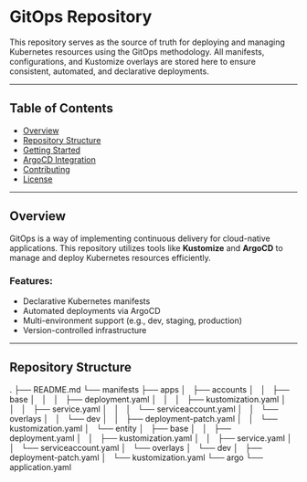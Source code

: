 # GitOps Repository

This repository serves as the source of truth for deploying and managing Kubernetes resources using the GitOps methodology. All manifests, configurations, and Kustomize overlays are stored here to ensure consistent, automated, and declarative deployments.

---

## Table of Contents

- [Overview](#overview)
- [Repository Structure](#repository-structure)
- [Getting Started](#getting-started)
- [ArgoCD Integration](#argocd-integration)
- [Contributing](#contributing)
- [License](#license)

---

## Overview

GitOps is a way of implementing continuous delivery for cloud-native applications. This repository utilizes tools like **Kustomize** and **ArgoCD** to manage and deploy Kubernetes resources efficiently.

### Features:
- Declarative Kubernetes manifests
- Automated deployments via ArgoCD
- Multi-environment support (e.g., dev, staging, production)
- Version-controlled infrastructure

---

## Repository Structure

.
├── README.md
└── manifests
    ├── apps
    │   ├── accounts
    │   │   ├── base
    │   │   │   ├── deployment.yaml
    │   │   │   ├── kustomization.yaml
    │   │   │   ├── service.yaml
    │   │   │   └── serviceaccount.yaml
    │   │   └── overlays
    │   │       └── dev
    │   │           ├── deployment-patch.yaml
    │   │           └── kustomization.yaml
    │   └── entity
    │       ├── base
    │       │   ├── deployment.yaml
    │       │   ├── kustomization.yaml
    │       │   ├── service.yaml
    │       │   └── serviceaccount.yaml
    │       └── overlays
    │           └── dev
    │               ├── deployment-patch.yaml
    │               └── kustomization.yaml
    └── argo
        └── application.yaml

                            






